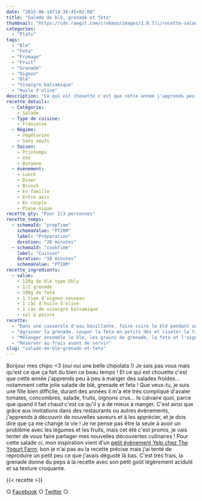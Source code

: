 ```yaml
---
date: "2015-06-14T14:38:45+02:00"
title: "Salade de blé, grenade et feta"
thumbnail: "https://cdn.rawgit.com/crokmou/images/1.0.7/i/recette-salade-bl---grenade-feta-crokmou-blog.jpg"
categories:
  - "Plats"
tags:
  - "Blé"
  - "Feta"
  - "Fromage"
  - "Fruit"
  - "Grenade"
  - "Oignon"
  - "Blé"
  - "Vinaigre balsamique"
  - "Huile d'olive"
description: "Ce qui est chouette c'est que cette année j'apprends peu à peu à manger des salades froides... notamment cette jolie salade de blé, grenade et feta !"
recette_details:
  - Catégorie:
    - Salade
  - Type de cuisine:
    - Française
  - Régime:
    - Végétarien
    - Sans oeufs
  - Saison:
    - Printemps
    - été
    - Automne
  - évènement:
    - Lunch
    - Diner
    - Brunch
    - En famille
    - Entre amis
    - En couple
    - Pique-nique
recette_qty: "Pour 2/3 personnes"
recette_temps:
  - schemaId: "prepTime"
    schemaValue: "PT20M"
    label: "Préparation"
    duration: "20 minutes"
  - schemaId: "cookTime"
    label: "Cuisson"
    duration: "10 minutes"
    schemaValue: "PT10M"
recette_ingredients:
  - value:
    - 120g de blé type Ebly
    - 1/2 grenade
    - 100g de feta
    - 1 tige d'oignon nouveau
    - 1 càs d'huile d'olive
    - 1 càs de vinaigre balsamique
    - sel & poivre
recette:
  - "Dans une casserole d'eau bouillante, faire cuire le blé pendant une dizaine de minute. Egouter et réserver au frais (pour refroidir le tout plus rapidement il te suffit de passer le blé sous de l'eau froide)"
  - "égrainer la grenade, couper la feta en petits dès et ciseler la tige d'oignon (en ayant pris soin de laver la tige avant, on ne sait jamais !)"
  - "Mélanger ensemble le blé, les grains de grenade, la feta et l'oignon. Assaisonner avec l'huile, le vinaigre, le sel et le poivre"
  - "Réserver au frais avant de servir"
slug: "salade-de-ble-grenade-et-feta"
---
```


Bonjour mes chipo <3 (oui oui une belle chipolata !) Je sais pas vous mais qu'est ce que ça fait du bien ce beau temps ! Et ce qui est chouette c'est que cette année j'apprends peu à peu à manger des salades froides... notamment cette jolie salade de blé, grenade et feta ! Que veux-tu, je suis une fille bien difficile, durant des années il m'a été très compliqué d'avaler tomates, concombres, salade, fruits, oignons crus... le calvaire quoi, parce que quand il fait chaud c'est ce qu'il y a de mieux à manger. C'est ainsi que grâce aux invitations dans des restaurants ou autres évènements, j'apprends à découvrir de nouvelles saveurs et à les apprécier, et je dois dire que ça me change la vie ! Je ne pense pas être la seule à avoir un problème avec les légumes et les fruits, mais cet été c'est promis, je vais tenter de vous faire partager mes nouvelles découvertes culinaires ! Pour cette salade ci, mon inspiration vient d'un [petit évènement Yelp chez The Yogurt Farm](http://fr.yelp.be/biz/yelp-at-the-yogurt-farm-bruxelles?hrid=N3YWrVHX380u7WNhBkVsYA&page_src=shared_via_messages_or_emails), bon je n'ai pas eu la recette précise mais j'ai tenté de reproduire un petit peu ce que j'avais dégusté là bas. C'est très frais, la grenade donne du peps à la recette avec son petit goût légèrement acidulé et sa texture croquante.

{{< recette >}}

○ [Facebook](https://www.facebook.com/crokmou.blog) ○ [Twitter](https://twitter.com/Crokmou) ○

